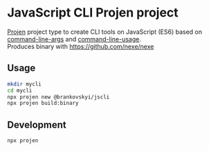 # JavaScript CLI Projen project

[Projen](https://projen.io) project type to create CLI tools on JavaScript (ES6) based on [command-line-args](https://github.com/75lb/command-line-args) and [command-line-usage](https://github.com/75lb/command-line-usage).  
Produces binary with https://github.com/nexe/nexe

## Usage

```sh
mkdir mycli
cd mycli
npx projen new @brankovskyi/jscli
npx projen build:binary
```

## Development

```sh
npx projen
```
